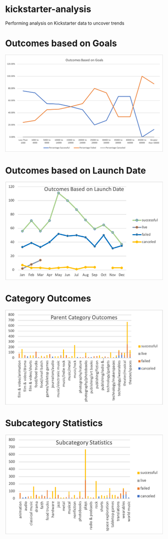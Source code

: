 # kickstarter-analysis
Performing analysis on Kickstarter data to uncover trends

# Outcomes based on Goals
![goals](Outcomes%20Based%20on%20Goals.png)	

# Outcomes based on Launch Date
![date](Outcomes%20Based%20on%20Launch%20Date.png)

# Category Outcomes
![parents](Parent%20Category%20Outcomes.png)

# Subcategory Statistics
![subcategory](Subcategory%20Statistics%20.png)
